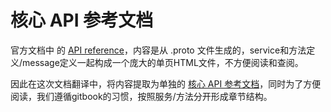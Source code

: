 # 核心 API 参考文档

官方文档中 的 [API reference](https://github.com/coreos/etcd/blob/master/Documentation/dev-guide/api_reference_v3.md)，内容是从 .proto 文件生成的，service和方法定义/message定义一起构成一个庞大的单页HTML文件，不方便阅读和查阅。

因此在这次文档翻译中，将内容提取为单独的 [核心 API 参考文档](../../api/index.md)，同时为了方便阅读，我们遵循gitbook的习惯，按照服务/方法分开形成章节结构。






